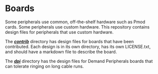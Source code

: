 # Boards
Some peripherals use common, off-the-shelf hardware such as
Pmod cards.  Some peripherals use custom hardware.  This
repository contains design files for peripherals that use 
custom hardware.

The [***contrib***](contrib/README.md)  directory has design
files for boards that have been contributed.  Each design is 
in its own directory, has its own LICENSE.txt, and should 
have a markdown file to describe the board.  

The [***dpi***](dpi/README.md) directory has the design files
for Demand Peripherals boards that can tolerate ringing
on long cable runs.  


